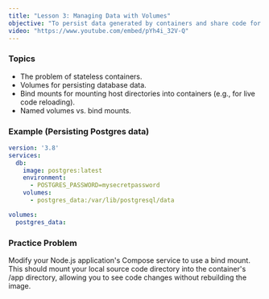 ```yaml
---
title: "Lesson 3: Managing Data with Volumes"
objective: "To persist data generated by containers and share code for live development."
video: "https://www.youtube.com/embed/pYh4i_32V-Q"
---
```


### Topics

- The problem of stateless containers.
- Volumes for persisting database data.
- Bind mounts for mounting host directories into containers (e.g., for live code reloading).
- Named volumes vs. bind mounts.

### Example (Persisting Postgres data)

```yaml
version: '3.8'
services:
  db:
    image: postgres:latest
    environment:
      - POSTGRES_PASSWORD=mysecretpassword
    volumes:
      - postgres_data:/var/lib/postgresql/data

volumes:
  postgres_data:
```

### Practice Problem

Modify your Node.js application's Compose service to use a bind mount. This should mount your local source code directory into the container's /app directory, allowing you to see code changes without rebuilding the image.
